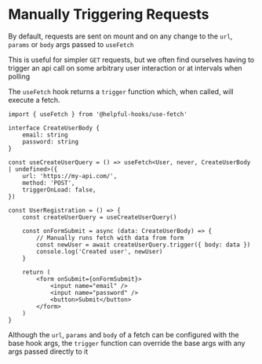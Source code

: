 # Manually Triggering Requests

By default, requests are sent on mount and on any change to the `url`, `params` or `body` args passed to `useFetch`

This is useful for simpler `GET` requests, but we often find ourselves having to trigger an api call on some arbitrary user interaction or at intervals when polling

The `useFetch` hook returns a `trigger` function which, when called, will execute a fetch.

```tsx
import { useFetch } from '@helpful-hooks/use-fetch'

interface CreateUserBody {
    email: string
    password: string
}

const useCreateUserQuery = () => useFetch<User, never, CreateUserBody | undefined>({
    url: 'https://my-api.com/',
    method: 'POST',
    triggerOnLoad: false,
}) 

const UserRegistration = () => {
    const createUserQuery = useCreateUserQuery()

    const onFormSubmit = async (data: CreateUserBody) => {
        // Manually runs fetch with data from form
        const newUser = await createUserQuery.trigger({ body: data })
        console.log('Created user', newUser)
    }

    return (
        <form onSubmit={onFormSubmit}>
            <input name="email" />
            <input name="password" />
            <button>Submit</button>
        </form>
    )
}
```

Although the `url`, `params` and `body` of a fetch can be configured with the base hook args, the `trigger` function can override the base args with any args passed directly to it
